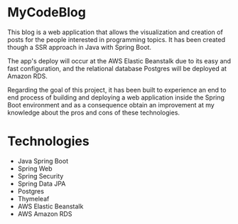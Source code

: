 # MyCodeBlog

This blog is a web application that allows the visualization and creation of posts for the people interested in programming topics. It has been created though a SSR approach in Java with Spring Boot.

The app's deploy will occur at the AWS Elastic Beanstalk due to its easy and fast configuration, and the relational database Postgres will be deployed at Amazon RDS. 

Regarding the goal of this project, it has been built to experience an end to end process of building and deploying a web application inside the Spring Boot environment and as a consequence obtain an improvement at my knowledge about the pros and cons of these technologies.

# Technologies

- Java Spring Boot
- Spring Web
- Spring Security
- Spring Data JPA
- Postgres
- Thymeleaf
- AWS Elastic Beanstalk
- AWS Amazon RDS



